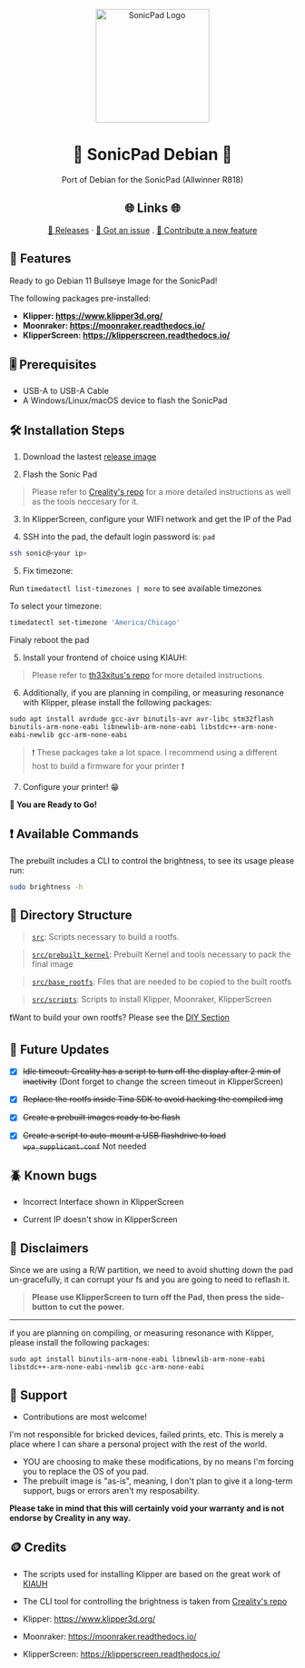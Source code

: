 <p align="center">
  <a href="https://github.com/Jpe230/SonicPad-Debian/" title="SonicPad Logo">
    <img src="https://github.com/Jpe230/SonicPad-Debian/assets/6202305/ce559b28-9835-4447-809d-594a5bb70847" width="200px" alt="SonicPad Logo"/>
  </a>
</p>
<h1 align="center">🌟 SonicPad Debian 🌟</h1>
<p align="center">Port of Debian for the SonicPad (Allwinner R818)</p>

<h2 align="center">🌐 Links 🌐</h2>
<p align="center">
    <a href="https://github.com/Jpe230/SonicPad-Debian/releases" title="Releases">📂 Releases</a>
    ·
    <a href="https://github.com/Jpe230/SonicPad-Debian/issues/new/choose" title="Report Bug/Request Feature">🐛 Got an issue</a>
    .
    <a href="https://github.com/Jpe230/SonicPad-Debian/pulls" title="PR">🚀 Contribute a new feature </a>
</p>

## 🚀 Features

Ready to go Debian 11 Bullseye Image for the SonicPad!

The following packages pre-installed:

- **Klipper: https://www.klipper3d.org/**
- **Moonraker: https://moonraker.readthedocs.io/**
- **KlipperScreen: https://klipperscreen.readthedocs.io/**

## 🎚️ Prerequisites

- USB-A to USB-A Cable
- A Windows/Linux/macOS device to flash the SonicPad

## 🛠️ Installation Steps

1. Download the lastest [release image](https://github.com/Jpe230/SonicPad-Debian/releases)

2. Flash the Sonic Pad

>Please refer to [Creality's repo](https://github.com/CrealityOfficial/Creality_Sonic_Pad_Firmware) for a more detailed instructions as well as the tools neccesary for it.

3. In KlipperScreen, configure your WIFI network and get the IP of the Pad

4. SSH into the pad, the default login password is: `pad`

```bash
ssh sonic@<your ip>
```

5. Fix timezone:

Run ```timedatectl list-timezones | more``` to see available timezones

To select your timezone:

```bash
timedatectl set-timezone 'America/Chicago'
```

Finaly reboot the pad

5. Install your frontend of choice using KIAUH:
>Please refer to [th33xitus's repo](https://github.com/th33xitus/kiauh) for more detailed instructions.

6. Additionally, if you are planning in compiling, or measuring resonance with Klipper, please install the following packages:
```
sudo apt install avrdude gcc-avr binutils-avr avr-libc stm32flash binutils-arm-none-eabi libnewlib-arm-none-eabi libstdc++-arm-none-eabi-newlib gcc-arm-none-eabi
```

> ❗ These packages take a lot space. I recommend using a different host to build a firmware for your printer ❗

>

7. Configure your printer! 😁


**🎇 You are Ready to Go!**

## ❗ Available Commands

The prebuilt includes a CLI to control the brightness, to see its usage please run:

```Bash
sudo brightness -h
```

## 📂 Directory Structure

> [`src`](https://github.com/Jpe230/SonicPad-Debian/blob/main/src "src"): Scripts necessary to build a rootfs.

> [`src/prebuilt_kernel`](https://github.com/Jpe230/SonicPad-Debian/blob/main/src/prebuilt_kernel "src/prebuilt"): Prebuilt Kernel and tools necessary to pack the final image

> [`src/base_rootfs`](https://github.com/Jpe230/SonicPad-Debian/blob/main/src/base_rootfs "src/base_rootfs"): Files that are needed to be copied to the built rootfs 

> [`src/scripts`](https://github.com/Jpe230/SonicPad-Debian/blob/main/src/scripts "src/scripts"): Scripts to install Klipper, Moonraker, KlipperScreen

❗Want to build your own rootfs? Please see the [DIY Section](https://github.com/Jpe230/SonicPad-Debian/blob/main/DIY.md)

## 🎊 Future Updates

- [x] ~~Idle timeout: Creality has a script to turn off the display after 2 min of inactivity~~ (Dont forget to change the screen timeout in KlipperScreen)

- [x] ~~Replace the rootfs inside Tina SDK to avoid hacking the compiled img~~

- [x] ~~Create a prebuilt images ready to be flash~~

- [x] ~~Create a script to auto-mount a USB flashdrive to load `wpa_supplicant.conf`~~ Not needed

## 🪲 Known bugs

- Incorrect Interface shown in KlipperScreen

- Current IP doesn't show in KlipperScreen

## 👀 Disclaimers

Since we are using a R/W partition, we need to avoid shutting down the pad un-gracefully, it can corrupt your fs and you are going to need to reflash it.

>**Please use KlipperScreen to turn off the Pad, then press the side-button to cut the power.**
--------------------------

if you are planning on compiling, or measuring resonance with Klipper, please install the following packages:
```
sudo apt install binutils-arm-none-eabi libnewlib-arm-none-eabi libstdc++-arm-none-eabi-newlib gcc-arm-none-eabi
```

## 🤝 Support

- Contributions are most welcome!

I'm not responsible for bricked devices, failed prints, etc. This is merely a place where I can share a personal project with the rest of the world.

- YOU are choosing to make these modifications, by no means I'm forcing you to replace the OS of you pad.
- The prebuilt image is "as-is", meaning, I don't plan to give it a long-term support, bugs or errors aren't my resposability.

**Please take in mind that this will certainly void your warranty and is not endorse by Creality in any way.**


## 🪙 Credits

- The scripts used for installing Klipper are based on the great work of [KIAUH](https://github.com/th33xitus/kiauh)

- The CLI tool for controlling the brightness is taken from [Creality's repo](https://github.com/CrealityTech/sonic_pad_os)

- Klipper: https://www.klipper3d.org/

- Moonraker: https://moonraker.readthedocs.io/ 

- KlipperScreen: https://klipperscreen.readthedocs.io/



